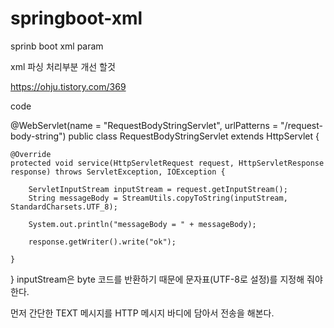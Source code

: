 # springboot-xml
sprinb boot xml param


xml 파싱 처리부분 개선 할것



https://ohju.tistory.com/369




code


@WebServlet(name = "RequestBodyStringServlet", urlPatterns = "/request-body-string")
public class RequestBodyStringServlet extends HttpServlet {

    @Override
    protected void service(HttpServletRequest request, HttpServletResponse response) throws ServletException, IOException {

        ServletInputStream inputStream = request.getInputStream();
        String messageBody = StreamUtils.copyToString(inputStream, StandardCharsets.UTF_8);

        System.out.println("messageBody = " + messageBody);

        response.getWriter().write("ok");

    }
}
inputStream은 byte 코드를 반환하기 때문에 문자표(UTF-8로 설정)를 지정해 줘야 한다.

먼저 간단한 TEXT 메시지를 HTTP 메시지 바디에 담아서 전송을 해본다.
